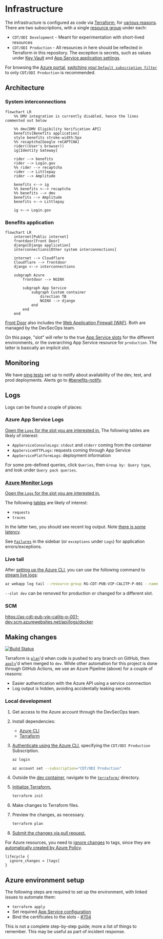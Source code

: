 # Infrastructure

The infrastructure is configured as code via [Terraform](https://www.terraform.io/), for [various reasons](https://techcommunity.microsoft.com/t5/fasttrack-for-azure/the-benefits-of-infrastructure-as-code/ba-p/2069350). There are two subscriptions, with a single [resource group](https://docs.microsoft.com/en-us/azure/azure-resource-manager/management/manage-resource-groups-portal) under each:

- `CDT/ODI Development` - Meant for experimentation with short-lived resources
- `CDT/ODI Production` - All resources in here should be reflected in Terraform in this repository. The exception is secrets, such as values under [Key Vault](https://azure.microsoft.com/en-us/services/key-vault/) and [App Service application settings](https://docs.microsoft.com/en-us/azure/app-service/configure-common#configure-app-settings).

For browsing the [Azure portal](https://portal.azure.com), [switching your `Default subscription filter`](https://docs.microsoft.com/en-us/azure/azure-portal/set-preferences) to only `CDT/ODI Production` is recommended.

## Architecture

### System interconnections

```mermaid
flowchart LR
    %% DMV integration is currently disabled, hence the lines commented out below

    %% dmv[DMV Eligibility Verification API]
    benefits[Benefits application]
    style benefits stroke-width:5px
    %% recaptcha[Google reCAPTCHA]
    rider((User's browser))
    ig[Identity Gateway]

    rider --> benefits
    rider --> Login.gov
    %% rider --> recaptcha
    rider --> Littlepay
    rider --> Amplitude

    benefits <--> ig
    %% benefits <--> recaptcha
    %% benefits --> dmv
    benefits --> Amplitude
    benefits <--> Littlepay

    ig <--> Login.gov
```

### Benefits application

```mermaid
flowchart LR
    internet[Public internet]
    frontdoor[Front Door]
    django[Django application]
    interconnections[Other system interconnections]

    internet --> Cloudflare
    Cloudflare --> frontdoor
    django <--> interconnections

    subgraph Azure
        frontdoor --> NGINX

        subgraph App Service
            subgraph Custom container
                direction TB
                NGINX --> django
            end
        end
    end
```

[Front Door](https://docs.microsoft.com/en-us/azure/frontdoor/front-door-overview) also includes the [Web Application Firewall (WAF)](https://docs.microsoft.com/en-us/azure/web-application-firewall/afds/afds-overview). Both are managed by the DevSecOps team.

On this page, "slot" will refer to the true [App Service slots](https://docs.microsoft.com/en-us/azure/app-service/deploy-staging-slots) for the different environments, or the overarching App Service resource for `production`. The latter is basically an implicit slot.

## Monitoring

We have [ping tests](https://docs.microsoft.com/en-us/azure/azure-monitor/app/monitor-web-app-availability) set up to notify about availability of the dev, test, and prod deployments. Alerts go to [#benefits-notify](https://cal-itp.slack.com/archives/C022HHSEE3F).

## Logs

Logs can be found a couple of places:

### Azure App Service Logs

[Open the `Logs` for the slot you are interested in.](https://docs.google.com/document/d/11EPDIROBvg7cRtU2V42c6VBxcW_o8HhcyORALNtL_XY/edit#heading=h.6pxjhslhxwvj) The following tables are likely of interest:

- `AppServiceConsoleLogs`: `stdout` and `stderr` coming from the container
- `AppServiceHTTPLogs`: requests coming through App Service
- `AppServicePlatformLogs`: deployment information

For some pre-defined queries, click `Queries`, then `Group by: Query type`, and look under `Query pack queries`.

### [Azure Monitor Logs](https://docs.microsoft.com/en-us/azure/azure-monitor/logs/data-platform-logs)

[Open the `Logs` for the slot you are interested in.](https://docs.google.com/document/d/11EPDIROBvg7cRtU2V42c6VBxcW_o8HhcyORALNtL_XY/edit#heading=h.n0oq4r1jo7zs)

The following [tables](https://docs.microsoft.com/en-us/azure/azure-monitor/app/opencensus-python#telemetry-type-mappings) are likely of interest:

- `requests`
- `traces`

In the latter two, you should see recent log output. Note [there is some latency](https://docs.microsoft.com/en-us/azure/azure-monitor/logs/data-ingestion-time).

See [`Failures`](https://docs.microsoft.com/en-us/azure/azure-monitor/app/asp-net-exceptions#diagnose-failures-using-the-azure-portal) in the sidebar (or `exceptions` under `Logs`) for application errors/exceptions.

### Live tail

After [setting up the Azure CLI](#making-changes), you can use the following command to [stream live logs](https://docs.microsoft.com/en-us/azure/app-service/troubleshoot-diagnostic-logs#in-local-terminal):

```sh
az webapp log tail --resource-group RG-CDT-PUB-VIP-CALITP-P-001 --name AS-CDT-PUB-VIP-CALITP-P-001 --slot dev 2>&1 | grep -v /healthcheck
```

`--slot dev` can be removed for production or changed for a different slot.

### SCM

https://as-cdt-pub-vip-calitp-p-001-dev.scm.azurewebsites.net/api/logs/docker

## Making changes

[![Build Status](https://calenterprise.visualstudio.com/CDT.OET.CAL-ITP/_apis/build/status/cal-itp.benefits%20Infra?branchName=dev)](https://calenterprise.visualstudio.com/CDT.OET.CAL-ITP/_build/latest?definitionId=828&branchName=dev)

Terraform is [`plan`](https://www.terraform.io/cli/commands/plan)'d when code is pushed to any branch on GitHub, then [`apply`](https://www.terraform.io/cli/commands/apply)'d when merged to `dev`. While other automation for this project is done through GitHub Actions, we use an Azure Pipeline (above) for a couple of reasons:

- Easier authentication with the Azure API using a service connnection
- Log output is hidden, avoiding accidentally leaking secrets

### Local development

1. Get access to the Azure account through the DevSecOps team.
1. Install dependencies:

   - [Azure CLI](https://docs.microsoft.com/en-us/cli/azure/install-azure-cli)
   - [Terraform](https://www.terraform.io/downloads)

1. [Authenticate using the Azure CLI](https://registry.terraform.io/providers/hashicorp/azurerm/latest/docs/guides/azure_cli), specifying the `CDT/ODI Production` Subscription.

   ```sh
   az login

   az account set --subscription="CDT/ODI Production"
   ```

1. Outside the [dev container](../../getting-started/), navigate to the [`terraform/`](https://github.com/cal-itp/benefits/tree/dev/terraform) directory.
1. [Initialize Terraform.](https://www.terraform.io/cli/commands/init)

   ```sh
   terraform init
   ```

1. Make changes to Terraform files.
1. Preview the changes, as necessary.

   ```sh
   terraform plan
   ```

1. [Submit the changes via pull request.](../development/commits-branches-merging/)

For Azure resources, you need to [ignore changes](https://www.terraform.io/language/meta-arguments/lifecycle#ignore_changes) to tags, since they are [automatically created by Azure Policy](https://docs.microsoft.com/en-us/azure/azure-resource-manager/management/tag-policies).

```hcl
lifecycle {
  ignore_changes = [tags]
}
```

## Azure environment setup

The following steps are required to set up the environment, with linked issues to automate them:

- `terraform apply`
- Set required [App Service configuration](../configuration/environment-variables.md)
- Bind the certificates to the slots - [#704](https://github.com/cal-itp/benefits/issues/704)

This is not a complete step-by-step guide; more a list of things to remember. This may be useful as part of incident response.
